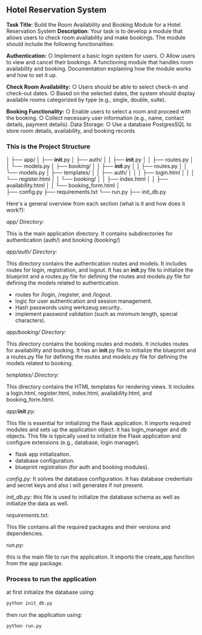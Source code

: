 
## Hotel Reservation System 

**Task Title**: Build the Room Availability and Booking Module for a Hotel Reservation System 
**Description**: 
Your task is to develop a module that allows users to check room availability and 
make bookings. 
The module should include the following functionalities: 

**Authentication:** 
○  Implement a basic login system for users. 
○  Allow users to view and cancel their bookings. 
A functioning module that handles room availability and booking. 
Documentation explaining how the module works and how to set it up. 

**Check Room Availability:** 
○  Users should be able to select check-in and check-out dates. 
○  Based on the selected dates, the system should display available rooms 
categorized by type (e.g., single, double, suite). 

**Booking Functionality:** 
○  Enable users to select a room and proceed with the booking. 
○  Collect necessary user information (e.g., name, contact details, payment details). 
Data Storage: 
○  Use a database PostgresSQL to store room details, 
availability, and booking records


### This is the Project Structure

│
├── app/
│   ├── __init__.py
│   ├── auth/
│   │   ├── __init__.py
│   │   ├── routes.py
│   │   └── models.py
│   ├── booking/
│   │   ├── __init__.py
│   │   ├── routes.py
│   │   └── models.py
│   ├── templates/
│   │   ├── auth/
│   │   │   ├── login.html
│   │   │   └── register.html
│   │   └── booking/
│   │       ├── index.html
│   │       ├── availability.html
│   │       └── booking_form.html
│   
├── config.py
├── requirements.txt
└── run.py
├── init_db.py


Here's a general overview from each section (what is it and how does it work?):

*app/ Directory:*

This is the main application directory. It contains subdirectories for authentication (auth/) and booking (booking/)

*app/auth/ Directory:* 

This directory contains the authentication routes and models. It includes routes for login, registration, and logout. 
It has an __init__.py file to initialize the blueprint and a routes.py file for defining the routes and models.py file for defining the models related to authentication. 
- routes for /login, /register, and /logout.
- logic for user authentication and session management.
- Hash passwords using werkzeug.security..
- implement password validation (such as  minimum length, special characters).

*app/booking/ Directory:*

This directory contains the booking routes and models. It includes routes for availability and booking. 
It has an __init__.py file to initialize the blueprint and a routes.py file for defining the routes and models.py file for defining the models related to booking.


*templates/ Directory:*

This directory contains the HTML templates for rendering views. It includes a login.html, register.html, index.html, availability.html, and booking_form.html.

*app/__init__.py:*  

This file is essential for initializing the flask application. It imports required modules and sets up the application object. it has login_manager and db objects. This file is typically used to initialize the Flask application and configure extensions (e.g., database, login manager).

- flask app initialization.
- database configuration.
- blueprint registration (for auth and booking modules).

*config.py:*
It solves the database configuration. It has database credentials and secret keys and also i will generates if not present.

*init_db.py:*
this file is used to initialize the database schema as well as initialize the data as well.

*requirements.txt:*

This file contains all the required packages and their versions and dependencies.

*run.py:*

this is the main file to run the application. It imports the create_app function from the app package.



### Process to run the application

at first initialize the database using:

```bash
python init_db.py
```

then run the application using:

```bash     
python run.py  

```
